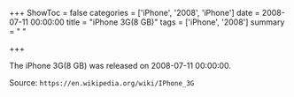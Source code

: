 +++
ShowToc = false
categories = ['iPhone', '2008', 'iPhone']
date = 2008-07-11 00:00:00
title = "iPhone 3G(8 GB)"
tags = ['iPhone', '2008']
summary = " "

+++

The iPhone 3G(8 GB) was released on 2008-07-11 00:00:00.

Source: `https://en.wikipedia.org/wiki/IPhone_3G`


